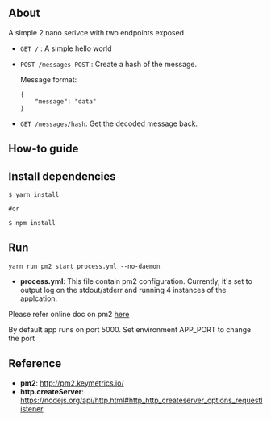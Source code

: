 About
---

A simple 2 nano serivce with two endpoints exposed

- `GET /` :  A simple hello world
- `POST /messages POST` : Create a hash of the message.

    Message format:
    ```
    {
        "message": "data"
    }
    ```
- `GET /messages/hash`: Get the decoded message back.


How-to guide
---

## Install dependencies

    $ yarn install

    #or

    $ npm install
    
## Run

    yarn run pm2 start process.yml --no-daemon

- **process.yml**: This file contain pm2 configuration. Currently, it's set to output log on the stdout/stderr and running 4 instances of the applcation.

Please refer online doc on pm2 [here](http://pm2.keymetrics.io/docs/usage/application-declaration/)


By default app runs on port 5000. Set environment APP_PORT to change the port

Reference
---

- **pm2**: http://pm2.keymetrics.io/
- **http.createServer**: https://nodejs.org/api/http.html#http_http_createserver_options_requestlistener
